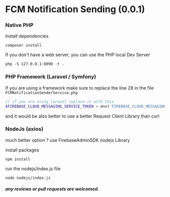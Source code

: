 # FCM Notification Sending (0.0.1)

### Native PHP 

Install dependencies
```
composer install
```

If you don't have a web server, you can use the PHP local Dev Server 

```
php -S 127.0.0.1:8090 -t .
```

### PHP Framework (Laravel / Symfony)

If you are using a framework make sure to replace the line 28 in the file `FCMNotificationSenderService.php`

```php
// if you are using laravel replace it with this 
$FIREBASE_CLOUD_MESSAGING_SERVICE_TOKEN = env('FIREBASE_CLOUD_MESSAGING_SERVICE_TOKEN');
```
and it would be also better to use a better Request Client Library than curl

### NodeJs (axios)
much better option ? use FirebaseAdminSDK nodejs Library

install packages 
```
npm install
```
run the nodejs/index.js file 
```
node nodejs/index.js
```


##### any reviews or pull requests are welcomed.